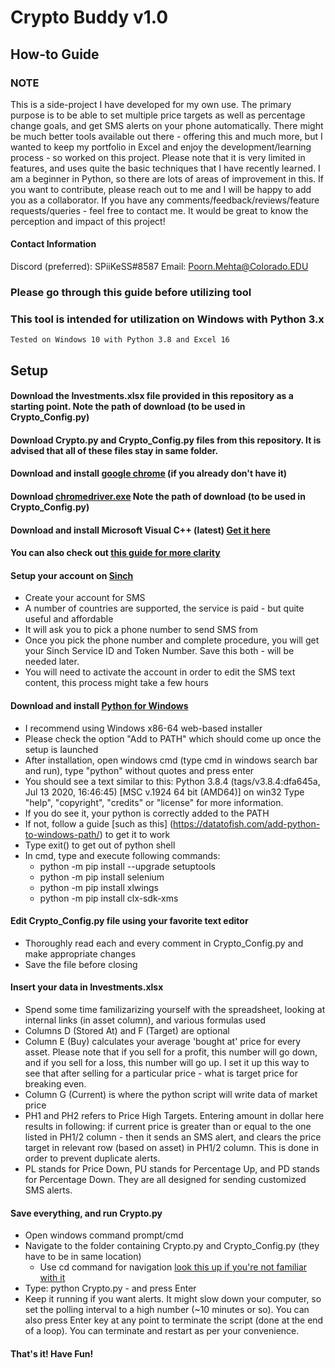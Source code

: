 # Crypto Buddy v1.0
## How-to Guide

### NOTE
This is a side-project I have developed for my own use. The primary purpose is to be able to set multiple price targets as well as percentage change goals, and get SMS alerts on your phone automatically. There might be much better tools available out there - offering this and much more, but I wanted to keep my portfolio in Excel and enjoy the development/learning process - so worked on this project. 
Please note that it is very limited in features, and uses quite the basic techniques that I have recently learned. I am a beginner in Python, so there are lots of areas of improvement in this. If you want to contribute, please reach out to me and I will be happy to add you as a collaborator. If you have any comments/feedback/reviews/feature requests/queries - feel free to contact me. It would be great to know the perception and impact of this project!

#### Contact Information
Discord (preferred): SPiiKeSS#8587
Email: Poorn.Mehta@Colorado.EDU

### Please go through this guide before utilizing tool
### This tool is intended for utilization on Windows with Python 3.x 
    Tested on Windows 10 with Python 3.8 and Excel 16


## Setup
#### Download the Investments.xlsx file provided in this repository as a starting point. Note the path of download (to be used in Crypto_Config.py)
#### Download Crypto.py and Crypto_Config.py files from this repository. It is advised that all of these files stay in same folder. 
#### Download and install [google chrome](https://www.google.com/chrome/) (if you already don't have it)
#### Download [chromedriver.exe](https://chromedriver.chromium.org/) Note the path of download (to be used in Crypto_Config.py)
#### Download and install Microsoft Visual C++ (latest) [Get it here](https://visualstudio.microsoft.com/visual-cpp-build-tools/) 
#### You can also check out [this guide for more clarity](https://medium.com/@jacky_ttt/day060-fix-error-microsoft-visual-c-14-0-is-required-629413e798cd)
#### Setup your account on [Sinch](https://www.sinch.com/)
  * Create your account for SMS
  * A number of countries are supported, the service is paid - but quite useful and affordable
  * It will ask you to pick a phone number to send SMS from 
  * Once you pick the phone number and complete procedure, you will get your Sinch Service ID and Token Number. Save this both - will be needed later.
  * You will need to activate the account in order to edit the SMS text content, this process might take a few hours 
#### Download and install [Python for Windows](https://www.python.org/downloads/windows/)
  * I recommend using Windows x86-64 web-based installer
  * Please check the option "Add to PATH" which should come up once the setup is launched 
  * After installation, open windows cmd (type cmd in windows search bar and run), type "python" without quotes and press enter
  * You should see a text similar to this: Python 3.8.4 (tags/v3.8.4:dfa645a, Jul 13 2020, 16:46:45) [MSC v.1924 64 bit (AMD64)] on win32
Type "help", "copyright", "credits" or "license" for more information.
  * If you do see it, your python is correctly added to the PATH
  * If not, follow a guide [such as this] (https://datatofish.com/add-python-to-windows-path/) to get it to work
  * Type exit() to get out of python shell
  * In cmd, type and execute following commands: 
    * python -m pip install --upgrade setuptools
    * python -m pip install selenium
    * python -m pip install xlwings
    * python -m pip install clx-sdk-xms
#### Edit Crypto_Config.py file using your favorite text editor
  * Thoroughly read each and every comment in Crypto_Config.py and make appropriate changes
  * Save the file before closing
#### Insert your data in Investments.xlsx
  * Spend some time familizarizing yourself with the spreadsheet, looking at internal links (in asset column), and various formulas used 
  * Columns D (Stored At) and F (Target) are optional
  * Column E (Buy) calculates your average 'bought at' price for every asset. Please note that if you sell for a profit, this number will go down, and if you sell for a loss, this number will go up. I set it up this way to see that after selling for a particular price - what is target price for breaking even. 
  * Column G (Current) is where the python script will write data of market price
  * PH1 and PH2 refers to Price High Targets. Entering amount in dollar here results in following: if current price is greater than or equal to the one listed in PH1/2 column - then it sends an SMS alert, and clears the price target in relevant row (based on asset) in PH1/2 column. This is done in order to prevent duplicate alerts.
  * PL stands for Price Down, PU stands for Percentage Up, and PD stands for Percentage Down. They are all designed for sending customized SMS alerts.
#### Save everything, and run Crypto.py
  * Open windows command prompt/cmd
  * Navigate to the folder containing Crypto.py and Crypto_Config.py (they have to be in same location)
    * Use cd command for navigation [look this up if you're not familiar with it](https://www.digitalcitizen.life/command-prompt-how-use-basic-commands)
  * Type: python Crypto.py - and press Enter
  * Keep it running if you want alerts. It might slow down your computer, so set the polling interval to a high number (~10 minutes or so). You can also press Enter key at any point to terminate the script (done at the end of a loop). You can terminate and restart as per your convenience. 
#### That's it! Have Fun! 
  
  
